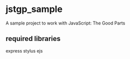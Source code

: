 jstgp_sample
============

A sample project to work with JavaScript: The Good Parts

required libraries
------------------
express
stylus
ejs